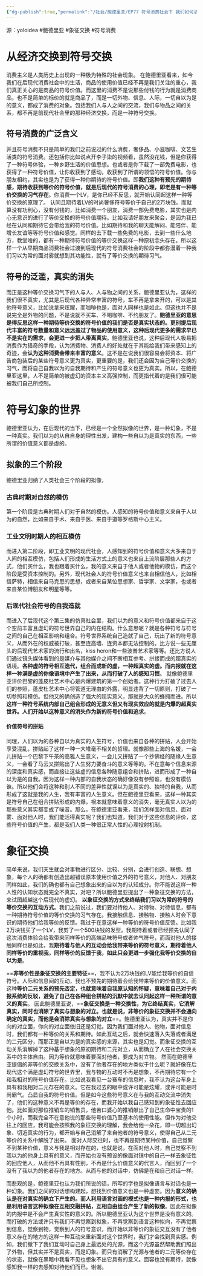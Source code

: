 ```yaml
---
{"dg-publish":true,"permalink":"/社会/鲍德里亚/EP77 符号消费社会下 我们如何活得真实｜鲍德里亚 象征交互/","dgPassFrontmatter":true}
---
```


源：yoloidea
#鲍德里亚 #象征交换 #符号消费 
# 从经济交换到符号交换
消费主义是人类历史上出现的一种极为特殊的社会现象。
在鲍德里亚看来，如今我们在后现代消费社会中的生活，商品的使用价值已经不再是我们关注的重心，我们真正关心的是商品的符号价值。而这里的消费不是说那些付钱的行为就是消费商品，也不是简单的标价的就是商品了，而是一切外物、信息、人际，一切自以为是的意义，都成了消费的对象。包括我们人与人之间的交流，我们与物品之间的关系，都不再是前现代社会里的那种经济交换，而是一种符号交换。
## 符号消费的广泛含义
并且符号消费不只是简单的我们之前说过的什么消费，奢侈品、小滋咖啡、文艺生活类的符号消费。还包括你比如说点开李子柒的视频看，虽然没花钱，但是你获得了一种符号体验，一种乡野生活的价值思想。也或者是你下载了一部免费电影，也获得了一种符号价值，让你收获到了感动，收获到了所谓的领悟的符号价值。你与朋友相约，其实也是为了获得一种你期待的符号价值。即**我们这种有预先的期待感，期待收获到等价的符号价值，就是后现代的符号消费的心理，即老是有一种等价交换的习气存在**。你消费一个LV，是你已经不反思，就开始认同起这样一种等价交换的原理了。 认同且期待着LV的时尚奢侈符号等价于自己的2万块钱。而就算没有功利心，没有付钱的，比如消费一个朋友，消费一部免费电影，其实也是内心无意识的进行了等价交换的符号价值期待。比如我请好朋友来聚会，是因为我已经在认同和期待它会带给我的符号价值。比如期待和我的聊天能解闷、能陪伴、能增长友谊等等符号价值和感觉。同样的去下载一些免费的电影，去到一些什么地方，教堂啥的，都有一种期待符号价值的等价交换这样一种原初念头存在。所以这样一个从早期商品消费社会过渡到后现代的符号消费社会的阶段中都弥漫着一种我们习以为常的面对雾就想到其功能性，就有了等价交换的期待习气。
## 符号的泛滥，真实的消失
而正是这种等价交换习气下的人与人、人与物之间的关系，鲍德里亚认为，这样的我们很不真实，尤其是后现代各种异常丰富的符号，车不再是拿来开的，可以是其他符号意义，比如说拿来炫耀，而咖啡也是，面对人同样也是如此。但这也并不是说完全是外物的问题，不是说就不买车、不喝咖啡、不约朋友了。**鲍德里亚的意思是得反思这样一种期待等价交换的符号价值的我们是否是真实状态的。更别提后现代丰富的符号数量和意义远远盖过了物品的使用意义，这种后现代更多的需求早已不是实在的需求，会更进一步把人带离真实**。鲍德里亚也说，这种后现代人极易把消费作为猎奇的手段，认为消费物、消费人的好处就在于其能给我们带来感知上的奇迹，会**认为这种消费会带来丰富的意义**。这不是在说我们很容易会将资本、将广告商包装后的某些符号意义更为真实，更重要的是，我们还会因为自己等价交换的习气，而将自己自我以为的自我期待和产生的符号意义也更为真实。所以，在鲍德里亚这里，人不是简单的被虚幻的资本主义高强控制，而更指代着的是我们很可能被我们自己所控制。
# 符号幻象的世界
鲍德里亚认为，在后现代的当下，已经是一个全然拟像的世界，是一种幻象，不是一种真实。我们以为的从自自身的理性出发，建构一些自以为是真实的东西，一些所谓的价值意义都是虚的。
## 拟象的三个阶段
鲍德里亚归纳了人类社会三个阶段的拟像，
### 古典时期对自然的模仿
第一个阶段是古典时期人们对于自然的模仿。人感知的符号价值和意义来自于人以为的自然，比如来自于术、来自于医、来自于道等罗格斯中心主义。
### 工业文明时期人的相互模仿
而进入第二阶段，即工业文明的现代社会，人感知到的符号价值和意义大多来自于人间的相互模仿，包括人们形成的生活方式上的意义也来自上流阶层那些人的方式，他们买什么，我也跟着买什么，我的意义来自于他人或者他物的模仿，而这个阶段是受资本控制的。另外，现代社会人的符号价值意义也来自相信他人，比如相信萨特，相信来自马克思的思想，或者来自某位思想家、哲学家、文学家，也或者来自某位博朋友和明星等等。 
### 后现代社会符号的自我造就
而进入了后现代这个第三集的仿真社会里，我们以为的意义和符号价值都来自于这个空前丰富且虚幻的符号世界自己的内在结构。什么意思呢？就是各种符号与符号之间的自己在相互影响和组合。符号世界系统自己造就了自己，玩出了新的符号意义，从而外在的权威被打破，甚至连高墙、连资本都无法控制的。比方说一些无厘头的后现代艺术家的流行和出名，kiss heron和一些波普艺术家等等。还比方说人们通过镜头媒体看到的是媒介与其他媒介之间不断相互参考、拼接而成的超真实的语境。**各种虚的符号相互迭代，组合而成新的虚，一种超真实的虚。而内报就在这样一种满是虚的你像语境中产生了出来，从而打破了人的感知习惯**。 
就像鲍德里亚评价巴黎的蓬皮杜艺术中心是内爆建筑的第一个创始者。这种行为打破了过去人们的参照，蓬皮杜艺术中心将管道无理由的外露，明显违背了一切原则，打破了一切参照和模仿。但他又的确创造了强大的现实意义，那就是大众的蜂拥而进。所以**这样一种符号系统内部自己组合形成的无意义但又有现实效应的就是内爆的超真实世界。人们开始以这种意义的消失作为新的符号价值和追求**。 
#### 价值符号的拼贴
同理，人们以为的各种自以为真实的人生符号，价值也来自各种的拼贴，人会开始享受混乱，拼贴起了这样一种一大堆毫不相关的哲理。就像那些上海的名媛，一会儿拼贴一个巴黎下午茶的高雅人生意义，一会儿又拼贴了一个抄佛经的随缘人生意义，一会看了马云又拼贴出了人生努力要奋斗的意义等等的。不在意每个信息来源的深度和真实感，而直接让这些虚的信息各种随意组合和拼贴，进而形成了一种自以为是的自我。因为这样一种内部的自我状态的确好像没有参照谁，也没有模仿谁。所以他们会将这种和别人不同的差异性就误以为是真实的、独特的自我，从而形成了这就是我的人生，我有丰富的人生意义。但在鲍德里亚看来，这样一种其实是符号自己在组合拼贴形成的内爆，根本就意味着意义的消失，毫无真实人以为的那些意义其实都变成了噪音。那么，在鲍德里亚看来，我们怎样面对信息、面对雾、面对他人时，我们能活得真实呢？我们也知道，我们对于这些信息的评价，这些符号价值的产生，都是我们人类一种很正常人性的心理投射机制。
# 象征交换
简单来说，我们天生就会对事物进行区分、比较、分别，会进行创造、联想、想象，每个人的确都有创造出超错误原本使用价值之外的符号意义，对他人、对朋友同样如此，我们的确也都有自己想象出来的自以为的认知成分。你不能说这样一种人性的认知状态就完全不真实，对吧？所以鲍德里亚提出了一种象征交换的方法，来试图超越这个后现代的虚幻。  **以象征交换的方式来终结我们习以为常的符号的等价交换的互动方式**。我们之前说过，我们要对待他人、对待物、对待信息，都有一种期待符号价值的等价交换的习气存在。我接触信息、接触物、接触人时会下意识的期待他们给我等价的反馈。我过于在意这样一种等价的符号价值反馈。比如我2万块钱买了一个LV，我剪了一个500块钱的发型。我期待着或者已经预先认同了这次消费体验会给我带来同样等价的高端品味符号或者帅气符号，而面对他人的接触同样也是如此，我**期待着与他人的互动会给我带来等价的符号意义，期待着他人同样等价的重视我，同样等价的反馈于我，如此只会更进一步强化我等价交换的自以为是**。 

==**非等价性是象征交换的主要特征**==，我不认为2万块钱的LV能给我等价的自信符号。人际和信息间的互动，我也不预先的期待着会给我带来等价的价值意义。而这种**等价二元关系的预先否定，也就意味着自我原认知的怀疑，意味着自己对于内报系统的反驳，避免了自己在各种组合拼贴的沉默中就去认同起这样一种所谓的意义的真实**。 
因此鲍德里亚说，==**象征交换是一种交换性，为它终结真实，它消解真实，同时也消除了真实与想象的对立。也就是说，非等价的象征交换并不会通向确定的真实，而他是会消除真实与想象的对立**==。鲍德里亚认为，真实并不是你向的对立面，你向的对立面依旧还是幻觉。因为我们面对他人、他物，面对信息时，我们都有一种等价的关系和期待。如此互动之后，就会快速落入失落或者满足的二元区分，而那正是自以为是的真实感的来源，其实也是幻觉。而象征交换的互动关系消解掉了这种基于想象的原初期待和二元对立，从而确立了人在社会交换关系中的主体自由。因为等价就意味着要面对他者，要成为对立物。
然而在鲍德里亚提倡的非等价的交换关系中，没有了他者存在的地方类似于什么呢？就好像在后现代这个满是虚幻符号的世界里，我与物的互动时不再是想象，不再期待它有一个和我相对的符号价值存在。比如说我看见一台赛车的信息时，我不认为这台车身上具有和我相对二元存在的意义。它在我过去的眼中或许可能是炫耀，或许可能是时尚霸气。凸显自我的符号价值。但是如今这些符号意义在与我的互动交流中消失了，他们的这种意义不再是等价的存在，而我开始以我自己感知到的象征性去回应他。比如面对那位推销车的销售员，他苦口婆心的推销献出了自己生命中宝贵的1个小时，而我完全不在意他说的那些符号价值乃至基本的使用性能。但作为对他交往上的回应，我可能会按照我的象征交换的理解，我会给他一朵花，即一切超出幻象、切近真实的行为，都开始与自己消解了来自他者的符号意义，使得自己从二元等价的关系中解脱了出来。 
面对人际交往时，也不再是期待某种价值，自己觉察不到某种价值，意义与我是相对存在的，也就是说，在面对他人时，自己觉察不到我以为的他身上具有的意义，而开始也没有预设的像面对镜中的自己一样去象征性的回应他人，从而他不再具有性别，不再是什么价值意义的代言人，而回到了一个没有了我以为的他者存在的地方。从而与他的对话中，仿佛是在和自己对话一样。

而悲观的是，鲍德里亚也认为我们所说的话，所写的字也是拟像语言与对话也是一种幻象。我们之间的对话想构建起，想找到价值意义也是一种虚妄。因为**意义的确认是在对真实的确立下产生的。而人利用语言对画的模式也是一种内报的形式，也是利用语言这种拟像在互相交融拼贴，互相自由组合产生了新的拟像**。因此在拟像的内报中是不会产生真实性的意义的。所以鲍德里亚认为这个世界是没有意义的。 而打破的方法或许只有我们不再觉察到拟象，不再觉察到语言这种拟向，不再觉察到信息，觉察到物，觉察到人的符号意识，而开始以非等价的象征交互没有了他者意义存在的地方的这样一种互动来重新面对这个世界时，我们才会找到真实感。例如，我们撤下了我们互动时自己身上最远处的光源，而这个光源虽然帮助我们照出了外物，但其实并不是真实，而是幻象。而只有消解了光源与他者的二元等价存在的状态，就像在黑暗中我看不见也想象不出它具有的意义。面容也没有期待，就像感知我一样的去感知对待他们而已。谢谢。